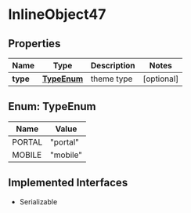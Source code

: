 

# InlineObject47

## Properties

Name | Type | Description | Notes
------------ | ------------- | ------------- | -------------
**type** | [**TypeEnum**](#TypeEnum) | theme type |  [optional]



## Enum: TypeEnum

Name | Value
---- | -----
PORTAL | &quot;portal&quot;
MOBILE | &quot;mobile&quot;


## Implemented Interfaces

* Serializable


